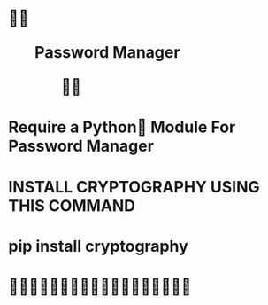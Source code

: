 # 🐍🐍     <ul>Password Manager<ul>      🐍🐍



# Require a Python🐍 Module For Password Manager




# INSTALL CRYPTOGRAPHY USING THIS COMMAND
# pip install cryptography





# 🙁🙁🙁🙁🙁🙁🙁🙁🙁🙁🙁🙁🙁🙁🙁🙁🙁🙁
